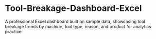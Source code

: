 # Tool-Breakage-Dashboard-Excel
A professional Excel dashboard built on sample data, showcasing tool breakage trends by machine, tool type, reason, and product for analytics practice.
